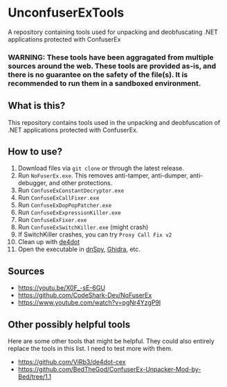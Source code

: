 # UnconfuserExTools
A repository containing tools used for unpacking and deobfuscating .NET applications protected with ConfuserEx

### WARNING: These tools have been aggragated from multiple sources around the web. These tools are provided as-is, and there is no guarantee on the safety of the file(s). It is recommended to run them in a sandboxed environment. 

## What is this?
This repository contains tools used in the unpacking and deobfuscation of .NET applications protected with ConfuserEx.

## How to use?
1. Download files via `git clone` or through the latest release.
2. Run `NoFuserEx.exe`. This removes anti-tamper, anti-dumper, anti-debugger, and other protections.
3. Run `ConfuseExConstantDecryptor.exe`
4. Run `ConfuseExCallFixer.exe`
5. Run `ConfuseExDopPopPatcher.exe`
6. Run `ConfuseExExpressionKiller.exe`
7. Run `ConfuseExFixer.exe`
8. Run `ConfuseExSwitchKiller.exe` (might crash)
9. If SwitchKiller crashes, you can try `Proxy Call Fix v2`
10. Clean up with [de4dot](https://github.com/de4dot/de4dot)
11. Open the executable in [dnSpy](https://github.com/dnSpy/dnSpy), [Ghidra](https://github.com/NationalSecurityAgency/ghidra), etc.

## Sources
* https://youtu.be/X0F_-sE-6GU
* https://github.com/CodeShark-Dev/NoFuserEx
* https://www.youtube.com/watch?v=pgNr4YzgP9I

## Other possibly helpful tools
Here are some other tools that might be helpful. They could also entirely replace the tools in this list. I need to test more with them.
* https://github.com/ViRb3/de4dot-cex
* https://github.com/BedTheGod/ConfuserEx-Unpacker-Mod-by-Bed/tree/1.1

